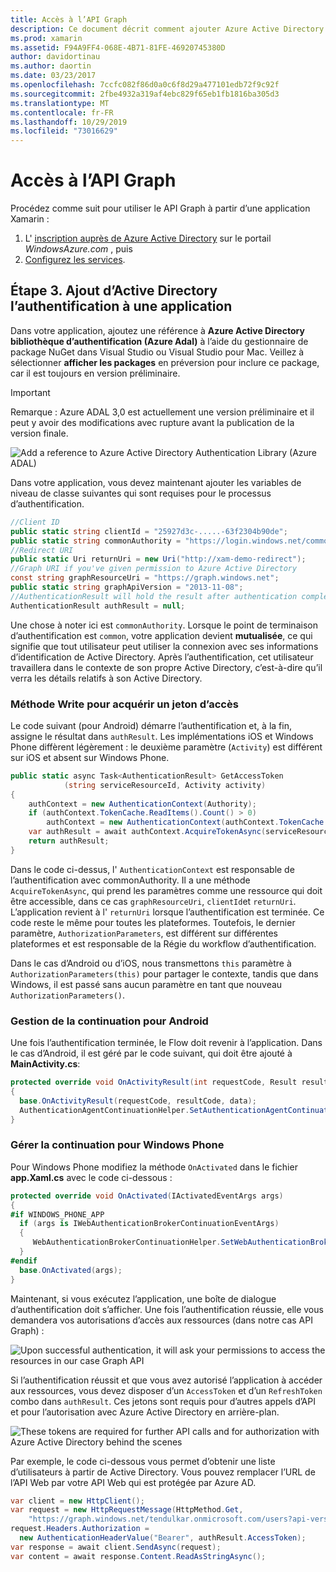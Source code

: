 ```yaml
---
title: Accès à l’API Graph
description: Ce document décrit comment ajouter Azure Active Directory l’authentification à une application mobile créée avec Xamarin.
ms.prod: xamarin
ms.assetid: F94A9FF4-068E-4B71-81FE-46920745380D
author: davidortinau
ms.author: daortin
ms.date: 03/23/2017
ms.openlocfilehash: 7ccfc082f86d0a0c6f8d29a477101edb72f9c92f
ms.sourcegitcommit: 2fbe4932a319af4ebc829f65eb1fb1816ba305d3
ms.translationtype: MT
ms.contentlocale: fr-FR
ms.lasthandoff: 10/29/2019
ms.locfileid: "73016629"
---
```

# <a name="accessing-the-graph-api"></a>Accès à l’API Graph

Procédez comme suit pour utiliser le API Graph à partir d’une application Xamarin :

1. L' [inscription auprès de Azure Active Directory](~/cross-platform/data-cloud/active-directory/get-started/register.md) sur le portail *WindowsAzure.com* , puis
2. [Configurez les services](~/cross-platform/data-cloud/active-directory/get-started/configure.md).

## <a name="step-3-adding-active-directory-authentication-to-an-app"></a>Étape 3. Ajout d’Active Directory l’authentification à une application

Dans votre application, ajoutez une référence à **Azure Active Directory bibliothèque d’authentification (Azure Adal)** à l’aide du gestionnaire de package NuGet dans Visual Studio ou Visual Studio pour Mac.
Veillez à sélectionner **afficher les packages** en préversion pour inclure ce package, car il est toujours en version préliminaire.

> [!IMPORTANT]
> Remarque : Azure ADAL 3,0 est actuellement une version préliminaire et il peut y avoir des modifications avec rupture avant la publication de la version finale. 

![](graph-images/06.-adal-nuget-package.jpg "Add a reference to Azure Active Directory Authentication Library (Azure ADAL)")

Dans votre application, vous devez maintenant ajouter les variables de niveau de classe suivantes qui sont requises pour le processus d’authentification.

```csharp
//Client ID
public static string clientId = "25927d3c-.....-63f2304b90de";
public static string commonAuthority = "https://login.windows.net/common"
//Redirect URI
public static Uri returnUri = new Uri("http://xam-demo-redirect");
//Graph URI if you've given permission to Azure Active Directory
const string graphResourceUri = "https://graph.windows.net";
public static string graphApiVersion = "2013-11-08";
//AuthenticationResult will hold the result after authentication completes
AuthenticationResult authResult = null;
```

Une chose à noter ici est `commonAuthority`. Lorsque le point de terminaison d’authentification est `common`, votre application devient **mutualisée**, ce qui signifie que tout utilisateur peut utiliser la connexion avec ses informations d’identification de Active Directory. Après l’authentification, cet utilisateur travaillera dans le contexte de son propre Active Directory, c’est-à-dire qu’il verra les détails relatifs à son Active Directory.

### <a name="write-method-to-acquire-access-token"></a>Méthode Write pour acquérir un jeton d’accès

Le code suivant (pour Android) démarre l’authentification et, à la fin, assigne le résultat dans `authResult`. Les implémentations iOS et Windows Phone diffèrent légèrement : le deuxième paramètre (`Activity`) est différent sur iOS et absent sur Windows Phone.

```csharp
public static async Task<AuthenticationResult> GetAccessToken
            (string serviceResourceId, Activity activity)
{
    authContext = new AuthenticationContext(Authority);
    if (authContext.TokenCache.ReadItems().Count() > 0)
        authContext = new AuthenticationContext(authContext.TokenCache.ReadItems().First().Authority);
    var authResult = await authContext.AcquireTokenAsync(serviceResourceId, clientId, returnUri, new AuthorizationParameters(activity));
    return authResult;
}  
```

Dans le code ci-dessus, l' `AuthenticationContext` est responsable de l’authentification avec commonAuthority. Il a une méthode `AcquireTokenAsync`, qui prend les paramètres comme une ressource qui doit être accessible, dans ce cas `graphResourceUri`, `clientId`et `returnUri`. L’application revient à l' `returnUri` lorsque l’authentification est terminée. Ce code reste le même pour toutes les plateformes. Toutefois, le dernier paramètre, `AuthorizationParameters`, est différent sur différentes plateformes et est responsable de la Régie du workflow d’authentification.

Dans le cas d’Android ou d’iOS, nous transmettons `this` paramètre à `AuthorizationParameters(this)` pour partager le contexte, tandis que dans Windows, il est passé sans aucun paramètre en tant que nouveau `AuthorizationParameters()`.

### <a name="handle-continuation-for-android"></a>Gestion de la continuation pour Android

Une fois l’authentification terminée, le Flow doit revenir à l’application. Dans le cas d’Android, il est géré par le code suivant, qui doit être ajouté à **MainActivity.cs**:

```csharp
protected override void OnActivityResult(int requestCode, Result resultCode, Intent data)
{
  base.OnActivityResult(requestCode, resultCode, data);
  AuthenticationAgentContinuationHelper.SetAuthenticationAgentContinuationEventArgs(requestCode, resultCode, data);
}
```

### <a name="handle-continuation-for-windows-phone"></a>Gérer la continuation pour Windows Phone

Pour Windows Phone modifiez la méthode `OnActivated` dans le fichier **app.Xaml.cs** avec le code ci-dessous :

```csharp
protected override void OnActivated(IActivatedEventArgs args)
{
#if WINDOWS_PHONE_APP
  if (args is IWebAuthenticationBrokerContinuationEventArgs)
  {
     WebAuthenticationBrokerContinuationHelper.SetWebAuthenticationBrokerContinuationEventArgs(args as IWebAuthenticationBrokerContinuationEventArgs);
  }
#endif
  base.OnActivated(args);
}
```

Maintenant, si vous exécutez l’application, une boîte de dialogue d’authentification doit s’afficher.
Une fois l’authentification réussie, elle vous demandera vos autorisations d’accès aux ressources (dans notre cas API Graph) :

![](graph-images/08.-authentication-flow.jpg "Upon successful authentication, it will ask your permissions to access the resources in our case Graph API")

Si l’authentification réussit et que vous avez autorisé l’application à accéder aux ressources, vous devez disposer d’un `AccessToken` et d’un `RefreshToken` combo dans `authResult`. Ces jetons sont requis pour d’autres appels d’API et pour l’autorisation avec Azure Active Directory en arrière-plan.

![](graph-images/07.-access-token-for-authentication.jpg "These tokens are   required for further API calls and for authorization with Azure Active Directory behind the scenes")

Par exemple, le code ci-dessous vous permet d’obtenir une liste d’utilisateurs à partir de Active Directory. Vous pouvez remplacer l’URL de l’API Web par votre API Web qui est protégée par Azure AD.

```csharp
var client = new HttpClient();
var request = new HttpRequestMessage(HttpMethod.Get,
    "https://graph.windows.net/tendulkar.onmicrosoft.com/users?api-version=2013-04-05");
request.Headers.Authorization =
  new AuthenticationHeaderValue("Bearer", authResult.AccessToken);
var response = await client.SendAsync(request);
var content = await response.Content.ReadAsStringAsync();
```
